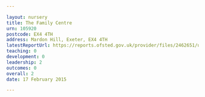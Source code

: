 ```yaml
---

layout: nursery
title: The Family Centre
urn: 105920
postcode: EX4 4TH
address: Mardon Hill, Exeter, EX4 4TH
latestReportUrl: https://reports.ofsted.gov.uk/provider/files/2462651/urn/105920.pdf
teaching: 0
development: 0
leadership: 2
outcomes: 0
overall: 2
date: 17 February 2015

---
```

